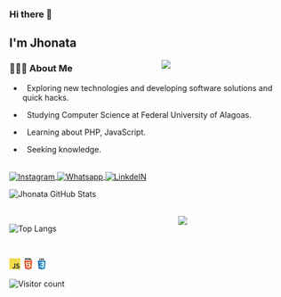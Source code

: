 ### Hi there 👋<h2> I'm Jhonata</h2>

<img align='right' src="https://media0.giphy.com/media/du3J3cXyzhj75IOgvA/giphy.gif?cid=ecf05e47prviqt7bo5zpk43r563mzoijgjmh69h23z1bmfmm&rid=giphy.gif" width="230">

<h3> 👨🏽‍💻 About Me </h3>




- &nbsp; Exploring new technologies and developing software solutions and quick hacks.

- &nbsp; Studying Computer Science at Federal University of Alagoas.

- &nbsp; Learning about PHP, JavaScript.

- &nbsp; Seeking knowledge.

<br/>

<a target="_blank" href="https://www.instagram.com/jhonata06/">
  <img align="center" alt="Instagram" width="22px" src="https://cdn.jsdelivr.net/npm/simple-icons@v3/icons/instagram.svg" />
</a>

<a target="_blank" href="https://api.whatsapp.com/send?phone=5582987464475">
  <img align="center" alt="Whatsapp" width="22px" src="https://cdn.jsdelivr.net/npm/simple-icons@v3/icons/whatsapp.svg" />
</a>

<a target="_blank" href="https://www.linkedin.com/in/jhonata-tenorio-a53226122/">
  <img align="center" alt="LinkdeIN" width="22px" src="https://cdn.jsdelivr.net/npm/simple-icons@v3/icons/linkedin.svg" />
</a>

<br/>

![Jhonata GitHub Stats](https://github-readme-stats.vercel.app/api?username=jhonataT&show_icons=true)

<br/>

<img src="https://mir-s3-cdn-cf.behance.net/project_modules/disp/13311e75820101.5c5806640e015.gif" width="200" align='right'>

![Top Langs](https://github-readme-stats.vercel.app/api/top-langs/?username=jhonataT&show_icons=true)

<br>



<code><img height="20" src="https://raw.githubusercontent.com/github/explore/80688e429a7d4ef2fca1e82350fe8e3517d3494d/topics/javascript/javascript.png"></code>
<code><img height="20" src="https://raw.githubusercontent.com/github/explore/80688e429a7d4ef2fca1e82350fe8e3517d3494d/topics/html/html.png"></code>
<code><img height="20" src="https://raw.githubusercontent.com/github/explore/80688e429a7d4ef2fca1e82350fe8e3517d3494d/topics/css/css.png"></code>

![Visitor count](https://visitor-badge.laobi.icu/badge?page_id=jhonataT.jhonataT)
